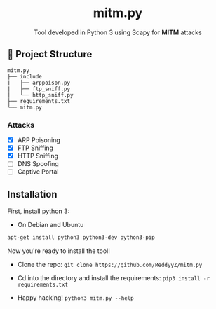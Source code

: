 <h1 align="center">mitm.py</h1>

<p align="center">Tool developed in Python 3 using Scapy for <b>MITM</b > attacks</p>

## :open_file_folder: Project Structure

```
mitm.py
├── include
|   ├── arppoison.py
|   ├── ftp_sniff.py
|   └── http_sniff.py
├── requirements.txt
└── mitm.py
```

### Attacks
- [x] ARP Poisoning
- [x] FTP Sniffing
- [x] HTTP Sniffing
- [ ] DNS Spoofing
- [ ] Captive Portal

## Installation

First, install python 3:

- On Debian and Ubuntu
```sh
apt-get install python3 python3-dev python3-pip
``` 

Now you're ready to install the tool!

- Clone the repo:
``` git clone https://github.com/ReddyyZ/mitm.py ```

- Cd into the directory and install the requirements:
``` pip3 install -r requirements.txt ```

- Happy hacking!
``` python3 mitm.py --help ```
